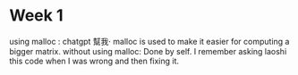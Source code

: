 # Week 1
using malloc : chatgpt 幫我· malloc is used to make it easier for computing a bigger matrix.
without using malloc: Done by self. I remember asking laoshi this code when I was wrong and then fixing it. 